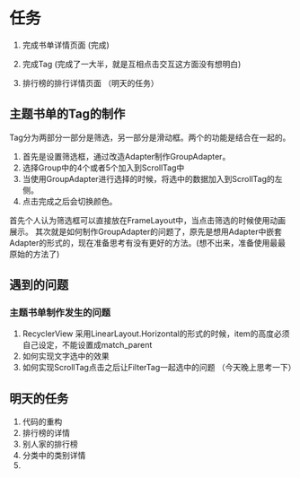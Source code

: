 # 任务

1. 完成书单详情页面 (完成)

2. 完成Tag (完成了一大半，就是互相点击交互这方面没有想明白)

3. 排行榜的排行详情页面 （明天的任务）

## 主题书单的Tag的制作

Tag分为两部分一部分是筛选，另一部分是滑动框。两个的功能是结合在一起的。

1. 首先是设置筛选框，通过改造Adapter制作GroupAdapter。
2. 选择Group中的4个或者5个加入到ScrollTag中
3. 当使用GroupAdapter进行选择的时候，将选中的数据加入到ScrollTag的左侧。
4. 点击完成之后会切换颜色。


首先个人认为筛选框可以直接放在FrameLayout中，当点击筛选的时候使用动画展示。
其次就是如何制作GroupAdapter的问题了，原先是想用Adapter中嵌套Adapter的形式的，现在准备思考有没有更好的方法。(想不出来，准备使用最最原始的方法了)

## 遇到的问题

### 主题书单制作发生的问题

1. RecyclerView 采用LinearLayout.Horizontal的形式的时候，item的高度必须自己设定，不能设置成match_parent
2. 如何实现文字选中的效果
3. 如何实现ScrollTag点击之后让FilterTag一起选中的问题 （今天晚上思考一下）

## 明天的任务

1. 代码的重构
2. 排行榜的详情
3. 别人家的排行榜
4. 分类中的类别详情
5.